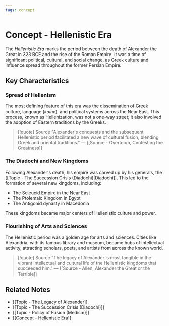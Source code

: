 ```yaml
---
tags: concept
---
```


# Concept - Hellenistic Era

The *Hellenistic Era* marks the period between the death of Alexander the Great in 323 BCE and the rise of the Roman Empire. It was a time of significant political, cultural, and social change, as Greek culture and influence spread throughout the former Persian Empire.

## Key Characteristics

### Spread of Hellenism
The most defining feature of this era was the dissemination of Greek culture, language (*koine*), and political systems across the Near East. This process, known as Hellenization, was not a one-way street; it also involved the adoption of Eastern traditions by the Greeks.

> [!quote] Source
> "Alexander's conquests and the subsequent Hellenistic period facilitated a new wave of cultural fusion, blending Greek and oriental traditions."
> — [[Source - Overtoom, Contesting the Greatness]]

### The Diadochi and New Kingdoms
Following Alexander's death, his empire was carved up by his generals, the [[Topic - The Succession Crisis (Diadochi)|Diadochi]]. This led to the formation of several new kingdoms, including:
- The Seleucid Empire in the Near East
- The Ptolemaic Kingdom in Egypt
- The Antigonid dynasty in Macedonia

These kingdoms became major centers of Hellenistic culture and power.

### Flourishing of Arts and Sciences
The Hellenistic period was a golden age for arts and sciences. Cities like Alexandria, with its famous library and museum, became hubs of intellectual activity, attracting scholars, poets, and artists from across the known world.

> [!quote] Source
> "The legacy of Alexander is most tangible in the vibrant intellectual and cultural life of the Hellenistic kingdoms that succeeded him."
> — [[Source - Allen, Alexander the Great or the Terrible]]

## Related Notes
- [[Topic - The Legacy of Alexander]]
- [[Topic - The Succession Crisis (Diadochi)]]
- [[Topic - Policy of Fusion (Medism)]]
- [[Concept - Hellenistic Era]]
